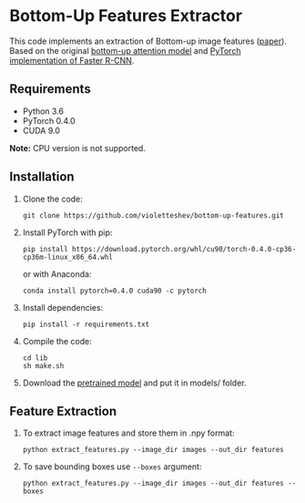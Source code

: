 # Bottom-Up Features Extractor

This code implements an extraction of Bottom-up image features ([paper](https://arxiv.org/abs/1707.07998)). Based on the original [bottom-up attention model](https://github.com/peteanderson80/bottom-up-attention/) and [PyTorch implementation of Faster R-CNN](https://github.com/jwyang/faster-rcnn.pytorch).

## Requirements
* Python 3.6
* PyTorch 0.4.0
* CUDA 9.0

**Note:** CPU version is not supported.

## Installation
1. Clone the code:
    ```
    git clone https://github.com/violetteshev/bottom-up-features.git
    ```

2. Install PyTorch with pip:
    ```
    pip install https://download.pytorch.org/whl/cu90/torch-0.4.0-cp36-cp36m-linux_x86_64.whl
    ```
    or with Anaconda:
    ```
    conda install pytorch=0.4.0 cuda90 -c pytorch
    ```

3. Install dependencies:
    ```
    pip install -r requirements.txt
    ```

4. Compile the code:
    ```
    cd lib
    sh make.sh
    ```

5. Download the [pretrained model](https://www.dropbox.com/s/qo4xf1dx3oxi1h6/bottomup_pretrained_10_100.pth?dl=0) and put it in models/ folder.

## Feature Extraction

1. To extract image features and store them in .npy format:
    ```
    python extract_features.py --image_dir images --out_dir features
    ```

2. To save bounding boxes use `--boxes` argument:
    ```
    python extract_features.py --image_dir images --out_dir features --boxes
    ```

